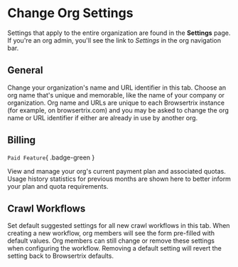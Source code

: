 # Change Org Settings

Settings that apply to the entire organization are found in the **Settings** page. If you're an org admin, you'll see the link to _Settings_ in the org navigation bar.

## General

Change your organization's name and URL identifier in this tab. Choose an org name that's unique and memorable, like the name of your company or organization. Org name and URLs are unique to each Browsertrix instance (for example, on browsertrix.com) and you may be asked to change the org name or URL identifier if either are already in use by another org.

## Billing

`Paid Feature`{ .badge-green }

View and manage your org's current payment plan and associated quotas. Usage history statistics for previous months are shown here to better inform your plan and quota requirements.

## Crawl Workflows

Set default suggested settings for all new crawl workflows in this tab. When creating a new workflow, org members will see the form pre-filled with default values. Org members can still change or remove these settings when configuring the workflow. Removing a default setting will revert the setting back to Browsertrix defaults.

<!-- ## Limits

This tab lets organization admins set an additional number of allowed overage minutes when the organization's monthly execution minutes quota has been reached. If set, this serves as a hard cap after which all running crawls will be stopped. When set at the default of 0, crawls will be stopped as soon as the monthly quota is reached. -->
